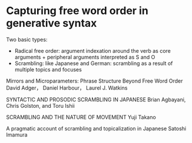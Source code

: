 Capturing free word order in generative syntax
======

Two basic types:
- Radical free order: argument indexation around the verb as core arguments + peripheral arguments interpreted as S and O
- Scrambling: like Japanese and German: scrambling as a result of multiple topics and focuses

Mirrors and Microparameters: Phrase Structure Beyond Free Word Order David Adger， Daniel Harbour， Laurel J. Watkins

SYNTACTIC AND PROSODIC SCRAMBLING IN JAPANESE Brian Agbayani, Chris Golston, and Toru Ishii

SCRAMBLING AND THE NATURE OF MOVEMENT Yuji Takano

A pragmatic account of scrambling and topicalization in Japanese Satoshi Imamura